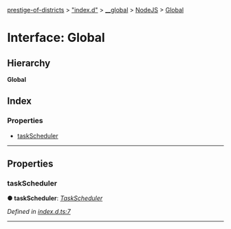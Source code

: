 [prestige-of-districts](../README.md) > ["index.d"](../modules/_index_d_.md) > [__global](../modules/_index_d_.__global.md) > [NodeJS](../modules/_index_d_.__global.nodejs.md) > [Global](../interfaces/_index_d_.__global.nodejs.global.md)

# Interface: Global

## Hierarchy

**Global**

## Index

### Properties

* [taskScheduler](_index_d_.__global.nodejs.global.md#taskscheduler)

---

## Properties

<a id="taskscheduler"></a>

###  taskScheduler

**● taskScheduler**: *[TaskScheduler](../classes/_libs_taskscheduler_index_.taskscheduler.md)*

*Defined in [index.d.ts:7](https://github.com/YarosJ/prestige-of-districts/blob/a1ae45e/index.d.ts#L7)*

___

